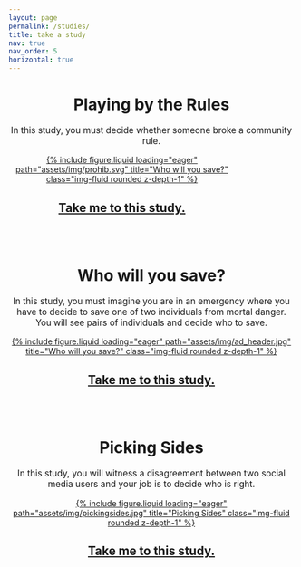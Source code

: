 ```yaml
---
layout: page
permalink: /studies/
title: take a study
nav: true
nav_order: 5
horizontal: true
---
```


<h1 style="text-align: center;"><b>Playing by the Rules</b></h1>

<div class="row justify-content-center" style="max-width: 800px; margin: 0 auto;">
    <div class="col-12">
        <p style="font-size: 1.1em; text-align: center;">
            In this study, you must decide whether someone broke a community rule.
        </p>
    </div>
</div>

<div class="row justify-content-center">
    <div class="col-sm" style="max-width: 400px; width: 100%; text-align: center;">
        <a href="https://mscilab.com/studies/3/">
            {% include figure.liquid loading="eager" path="assets/img/prohib.svg" title="Who will you save?" class="img-fluid rounded z-depth-1" %}
        </a>
        <h2><a href="https://mscilab.com/studies/3/">Take me to this study.</a></h2>
    </div>
</div>
<br><br>

<h1 style="text-align: center;"><b>Who will you save?</b></h1>

<div class="row justify-content-center" style="max-width: 800px; margin: 0 auto;">
    <div class="col-12">
        <p style="font-size: 1.1em; text-align: center;">
            In this study, you must imagine you are in an emergency where you have to decide to save one of two individuals from mortal danger. You will see pairs of individuals and decide who to save.
        </p>
    </div>
</div>

<div class="row justify-content-center">
    <div class="col-sm" style="max-width: 600px; width: 100%; text-align: center;">
    <a href="https://mscilab.com/studies/1/">
        {% include figure.liquid loading="eager" path="assets/img/ad_header.jpg" title="Who will you save?" class="img-fluid rounded z-depth-1" %}
    </a>
        <h2><a href="https://mscilab.com/studies/1/">Take me to this study.</a></h2>
    </div>
</div>
<br><br>
<h1 style="text-align: center;"><b>Picking Sides</b></h1>

<div class="row justify-content-center" style="max-width: 800px; margin: 0 auto;">
    <div class="col-12">
        <p style="font-size: 1.1em; text-align: center;">
            In this study, you will witness a disagreement between two social media users and your job is to decide who is right.
        </p>
    </div>
</div>

<div class="row justify-content-center">
    <div class="col-sm" style="max-width: 600px; width: 100%; text-align: center;">
        <a href="https://mscilab.com/studies/2/">
        {% include figure.liquid loading="eager" path="assets/img/pickingsides.jpg" title="Picking Sides" class="img-fluid rounded z-depth-1" %}
        </a>
        <h2><a href="https://mscilab.com/studies/2/">Take me to this study.</a></h2>
    </div>
</div>
